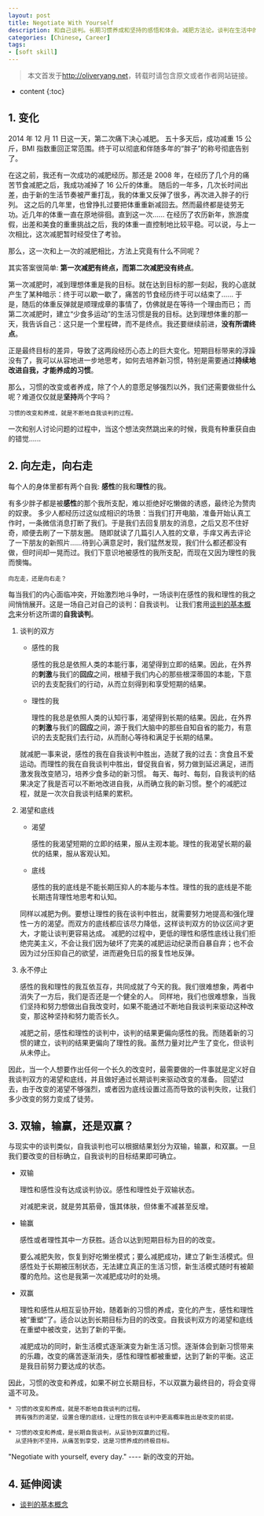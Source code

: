 ```yaml
---
layout: post
title: Negotiate With Yourself
description: 和自己谈判。长期习惯养成和坚持的感悟和体会。减肥方法论。谈判在生活中的应用。
categories: [Chinese, Career]
tags:
- [soft skill]
---
```


>本文首发于<http://oliveryang.net>，转载时请包含原文或者作者网站链接。

* content
{:toc}

## 1. 变化

2014 年 12 月 11 日这一天，第二次痛下决心减肥。
五十多天后，成功减重 15 公斤，BMI 指数重回正常范围。终于可以彻底和伴随多年的“胖子”的称号彻底告别了。

在这之前，我还有一次成功的减肥经历。那还是 2008 年，在经历了几个月的痛苦节食减肥之后，我成功减掉了 16 公斤的体重。
随后的一年多，几次长时间出差，由于新的生活节奏被严重打乱，我的体重又反弹了很多，再次进入胖子的行列。
这之后的几年里，也曾挣扎过要把体重重新减回去。然而最终都是徒劳无功。近几年的体重一直在原地徘徊。直到这一次......
在经历了农历新年，旅游度假，出差和美食的重重挑战之后，我的体重一直控制地比较平稳。可以说，与上一次相比，这次减肥暂时经受住了考验。

那么，这一次和上一次的减肥相比，方法上究竟有什么不同呢？

其实答案很简单: **第一次减肥有终点，而第二次减肥没有终点**。

第一次减肥时，减到理想体重是我的目标。就在达到目标的那一刻起，我的心底就产生了某种暗示：终于可以歇一歇了，痛苦的节食经历终于可以结束了......
于是，随后的体重反弹就是顺理成章的事情了，仿佛就是在等待一个理由而已；
而第二次减肥时，建立“少食多运动”的生活习惯是我的目标。达到理想体重的那一天，我告诉自己：这只是一个里程碑，而不是终点。我还要继续前进，**没有所谓终点**。

正是最终目标的差异，导致了这两段经历心态上的巨大变化。短期目标带来的浮躁没有了，我可以从容地进一步地思考，如何去培养新习惯，特别是需要通过**持续地改进自我，才能养成的习惯**。

那么，习惯的改变或者养成，除了个人的意愿足够强烈以外，我们还需要做些什么呢？难道仅仅就是**坚持**两个字吗？

    习惯的改变和养成，就是不断地自我谈判的过程。

一次和别人讨论问题的过程中，当这个想法突然跳出来的时候，我竟有种重获自由的错觉......

## 2. 向左走，向右走

每个人的身体里都有两个自我: **感性**的我和**理性**的我。

有多少胖子都是被**感性**的那个我所支配，难以拒绝好吃懒做的诱惑，最终沦为赘肉的奴隶。
多少人都经历过这似成相识的场景：当我们打开电脑，准备开始认真工作时，一条微信消息打断了我们。于是我们去回复朋友的消息，之后又忍不住好奇，顺便去刷了一下朋友圈。
随即就读了几篇引人入胜的文章，手痒又再去评论了一下朋友的新照片......待到心满意足时，我们猛然发现，我们什么都还都没有做，但时间却一晃而过。我们下意识地被感性的我所支配，而现在又因为理性的我而懊悔。

    向左走，还是向右走？

每当我们的内心面临冲突，开始激烈地斗争时，一场谈判在感性的我和理性的我之间悄悄展开。这是一场自己对自己的谈判：自我谈判。
让我们套用[谈判的基本概念](http://mp.weixin.qq.com/s?__biz=MzAwODgzMjU4MQ==&mid=406382108&idx=1&sn=f0cd646da75b75c7379a4fd3e0c7c8c0&scene=0#wechat_redirect)来分析这所谓的**自我谈判**。

1. 谈判的双方

   - 感性的我

     感性的我总是依照人类的本能行事，渴望得到立即的结果。因此，在外界的**刺激**与我们的**回应**之间，根植于我们内心的那些根深蒂固的本能，下意识的去支配我们的行动，从而立刻得到和享受短期的结果。

   - 理性的我

     理性的我总是依照人类的认知行事，渴望得到长期的结果。因此，在外界的**刺激**与我们的**回应**之间，源于我们大脑中的那些自知自省的能力，有意识的去支配我们去行动，从而耐心等待和满足于长期的结果。

   就减肥一事来说，感性的我在自我谈判中胜出，造就了我的过去：贪食且不爱运动。而理性的我在自我谈判中胜出，督促我自省，努力做到延迟满足，进而激发我改变陋习，培养少食多动的新习惯。
   每天、每时、每刻，自我谈判的结果决定了我是否可以不断地改进自我，从而确立我的新习惯。整个的减肥过程，就是一次次自我谈判结果的累积。

2. 渴望和底线

   - 渴望

     感性的我渴望短期的立即的结果，服从主观本能。理性的我渴望长期的最优的结果，服从客观认知。

   - 底线

     感性的我的底线是不能长期压抑人的本能与本性。理性的我的底线是不能长期违背理性地思考和认知。

   同样以减肥为例。要想让理性的我在谈判中胜出，就需要努力地提高和强化理性一方的渴望。而双方的底线都应该尽力降低，这样谈判双方的协议区间才更大，才能让谈判更容易达成。
   减肥的过程中，更低的理性和感性底线让我们拒绝完美主义，不会让我们因为破坏了完美的减肥运动纪录而自暴自弃；也不会因为过分压抑自己的欲望，进而避免日后的报复性地反弹。

3. 永不停止

   感性的我和理性的我互依互存，共同成就了今天的我。我们很难想象，两者中消失了一方后，我们是否还是一个健全的人。
   同样地，我们也很难想象，当我们坚持和努力想做出自我改变时，如果不能通过不断地自我谈判来驱动这种改变，那这种坚持和努力能否长久。

   减肥之前，感性和理性的谈判中，谈判的结果更偏向感性的我。而随着新的习惯的建立，谈判的结果更偏向了理性的我。虽然力量对比产生了变化，但谈判从未停止。

因此，当一个人想要作出任何一个长久的改变时，最需要做的一件事就是定义好自我谈判双方的渴望和底线，并且做好通过长期谈判来驱动改变的准备。
回望过去，由于改变的渴望不够强烈，或者因为底线设置过高而导致的谈判失败，让我们多少改变的努力变成了徒劳。

## 3. 双输，输赢，还是双赢？

与现实中的谈判类似，自我谈判也可以根据结果划分为双输，输赢，和双赢。一旦我们要改变的目标确立，自我谈判的目标结果即可确立。

- 双输

  理性和感性没有达成谈判协议。感性和理性处于双输状态。

  对减肥来说，就是劳其筋骨，饿其体肤，但体重不减甚至反增。

- 输赢

  感性或者理性其中一方获胜。适合以达到短期目标为目的的改变。

  要么减肥失败，恢复到好吃懒坐模式；要么减肥成功，建立了新生活模式。但感性处于长期被压制状态，无法建立真正的生活习惯，新生活模式随时有被颠覆的危险。这也是我第一次减肥成功时的处境。

- 双赢

  理性和感性从相互妥协开始，随着新的习惯的养成，变化的产生，感性和理性被“重塑”了。适合以达到长期目标为目的的改变。自我谈判双方的渴望和底线在重塑中被改变，达到了新的平衡。

  减肥成功的同时，新生活模式逐渐演变为新生活习惯。逐渐体会到新习惯带来的乐趣，改变的痛苦逐渐消失，感性和理性都被重塑，达到了新的平衡。这正是我目前努力要达成的状态。

因此，习惯的改变和养成，如果不树立长期目标，不以双赢为最终目的，将会变得遥不可及。

    * 习惯的改变和养成，就是不断地自我谈判的过程。
	  拥有强烈的渴望，设置合理的底线，让理性的我在谈判中更高概率胜出是改变的前提。

    * 习惯的改变和养成，是长期自我谈判，从妥协到双赢的过程。
	  从坚持到不坚持，从痛苦到享受，这是习惯养成的终极目标。

"Negotiate with yourself, every day." ---- 新的改变的开始。

## 4. 延伸阅读

* [谈判的基本概念](http://mp.weixin.qq.com/s?__biz=MzAwODgzMjU4MQ==&mid=406382108&idx=1&sn=f0cd646da75b75c7379a4fd3e0c7c8c0&scene=0#wechat_redirect)
